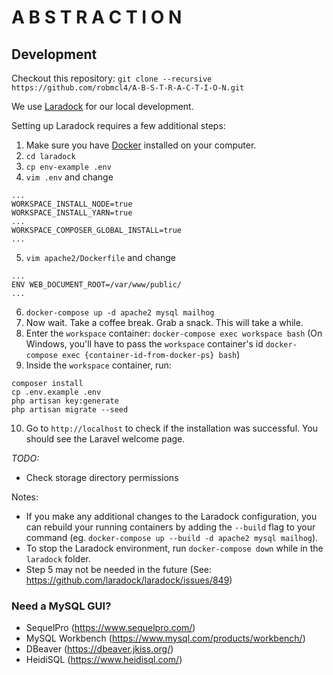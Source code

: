 # A B S T R A C T I O N

## Development

Checkout this repository: `git clone --recursive https://github.com/robmcl4/A-B-S-T-R-A-C-T-I-O-N.git`

We use [Laradock](http://laradock.io/) for our local development.

Setting up Laradock requires a few additional steps:

1. Make sure you have [Docker](https://www.docker.com/) installed on your computer.
2. `cd laradock`
3. `cp env-example .env`
4. `vim .env` and change
```
...
WORKSPACE_INSTALL_NODE=true
WORKSPACE_INSTALL_YARN=true
...
WORKSPACE_COMPOSER_GLOBAL_INSTALL=true
...
```
5. `vim apache2/Dockerfile` and change
```
...
ENV WEB_DOCUMENT_ROOT=/var/www/public/
...
```  
6. `docker-compose up -d apache2 mysql mailhog`
7. Now wait. Take a coffee break. Grab a snack. This will take a while.
8. Enter the `workspace` container: `docker-compose exec workspace bash` (On Windows, you'll have to pass the `workspace` container's id `docker-compose exec {container-id-from-docker-ps} bash`)
9. Inside the `workspace` container, run:
```
composer install
cp .env.example .env
php artisan key:generate
php artisan migrate --seed
```
10. Go to `http://localhost` to check if the installation was successful. You should see the Laravel welcome page.

*TODO:*
- Check storage directory permissions

Notes:
- If you make any additional changes to the Laradock configuration, you can rebuild your running containers by adding the `--build` flag to your command (eg. `docker-compose up --build -d apache2 mysql mailhog`).
- To stop the Laradock environment, run `docker-compose down` while in the `laradock` folder.
- Step 5 may not be needed in the future (See: https://github.com/laradock/laradock/issues/849)

### Need a MySQL GUI?

- SequelPro (https://www.sequelpro.com/)
- MySQL Workbench (https://www.mysql.com/products/workbench/)
- DBeaver (https://dbeaver.jkiss.org/)
- HeidiSQL (https://www.heidisql.com/)
